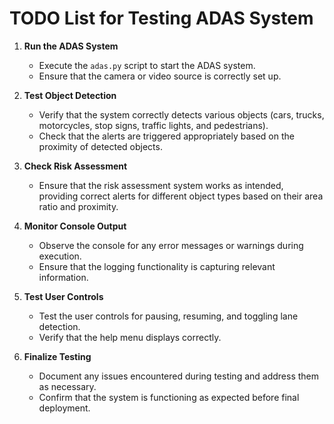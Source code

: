 # TODO List for Testing ADAS System

1. **Run the ADAS System**
   - Execute the `adas.py` script to start the ADAS system.
   - Ensure that the camera or video source is correctly set up.

2. **Test Object Detection**
   - Verify that the system correctly detects various objects (cars, trucks, motorcycles, stop signs, traffic lights, and pedestrians).
   - Check that the alerts are triggered appropriately based on the proximity of detected objects.

3. **Check Risk Assessment**
   - Ensure that the risk assessment system works as intended, providing correct alerts for different object types based on their area ratio and proximity.

4. **Monitor Console Output**
   - Observe the console for any error messages or warnings during execution.
   - Ensure that the logging functionality is capturing relevant information.

5. **Test User Controls**
   - Test the user controls for pausing, resuming, and toggling lane detection.
   - Verify that the help menu displays correctly.

6. **Finalize Testing**
   - Document any issues encountered during testing and address them as necessary.
   - Confirm that the system is functioning as expected before final deployment.
